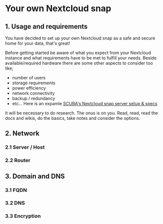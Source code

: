 # Your own Nextcloud snap

## 1. Usage and requirements
You have decided to set up your own Nextcloud snap as a safe and secure home for your data, that's great!

Before getting started be aware of what you expect from your Nextcloud instance and what requirements have to be met to fulfill your needs. 
Beside available/required hardware there are some other aspects to consider too like;
+ number of users
+ storage requirements
+ power efficiency
+ network connectivity
+ backup / redundancy
+ etc...
Here is an expamle [SCUBA's Nextcloud snap server setup & specs](https://github.com/scubamuc/scubamuc.github.io)

It will be necessary to do research. The onus is on you. Read, read, read the docs and wikis, do the basics, take notes and consider the options.

## 2. Network
### 2.1 Server / Host
### 2.2 Router

## 3. Domain and DNS
### 3.1 FQDN
### 3.2 DNS
### 3.3 Encryption
